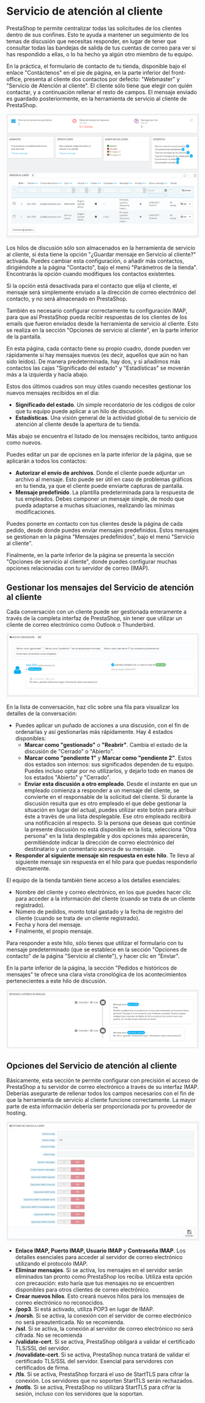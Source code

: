# Servicio de atención al cliente

PrestaShop te permite centralizar todas las solicitudes de los clientes dentro de sus confines. Esto te ayuda a mantener un seguimiento de los temas de discusión que necesitas responder, en lugar de tener que consultar todas las bandejas de salida de tus cuentas de correo para ver si has respondido a ellas, o lo ha hecho ya algún otro miembro de tu equipo.

En la práctica, el formulario de contacto de tu tienda, disponible bajo el enlace "Contáctenos" en el pie de página, en la parte inferior del front-office, presenta al cliente dos contactos por defecto: "Webmaster" y "Servicio de Atención al cliente". El cliente sólo tiene que elegir con quién contactar, y a continuación rellenar el resto de campos. El mensaje enviado es guardado posteriormente, en la herramienta de servicio al cliente de PrestaShop.

![](../../../.gitbook/assets/54265180.png)

Los hilos de discusión sólo son almacenados en la herramienta de servicio al cliente, si ésta tiene la opción "¿Guardar mensaje en Servicio al cliente?" activada. Puedes cambiar esta configuración, o añadir más contactos, dirigiéndote a la página "Contacto", bajo el menú "Parámetros de la tienda". Encontrarás la opción cuando modifiques los contactos existentes.

Si la opción está desactivada para el contacto que elija el cliente, el mensaje será simplemente enviado a la dirección de correo electrónico del contacto, y no será almacenado en PrestaShop.

También es necesario configurar correctamente tu configuración IMAP, para que así PrestaShop pueda recibir respuestas de los clientes de los emails que fueron enviados desde la herramienta de servicio al cliente. Esto se realiza en la sección "Opciones de servicio al cliente", en la parte inferior de la pantalla.

En esta página, cada contacto tiene su propio cuadro, donde pueden ver rápidamente si hay mensajes nuevos \(es decir, aquellos que aún no han sido leídos\). De manera predeterminada, hay dos, y si añadimos más contactos las cajas "Significado del estado" y "Estadísticas" se moverán más a la izquierda y hacía abajo.

Estos dos últimos cuadros son muy útiles cuando necesites gestionar los nuevos mensajes recibidos en el día:

* **Significado del estado**. Un simple recordatorio de los códigos de color que tu equipo puede aplicar a un hilo de discusión.
* **Estadísticas**. Una visión general de la actividad global de tu servicio de atención al cliente desde la apertura de tu tienda.

Más abajo se encuentra el listado de los mensajes recibidos, tanto antiguos como nuevos.

Puedes editar un par de opciones en la parte inferior de la página, que se aplicarán a todos los contactos:

* **Autorizar el envío de archivos**. Donde el cliente puede adjuntar un archivo al mensaje. Esto puede ser útil en caso de problemas gráficos en tu tienda, ya que el cliente puede enviarte capturas de pantalla.
* **Mensaje predefinido**. La plantilla predeterminada para la respuesta de tus empleados. Debes componer un mensaje simple, de modo que pueda adaptarse a muchas situaciones, realizando las mínimas modificaciones.  

Puedes ponerte en contacto con tus clientes desde la página de cada pedido, desde donde puedes enviar mensajes predefinidos. Estos mensajes se gestionan en la página "Mensajes predefinidos", bajo el menú "Servicio al cliente".

Finalmente, en la parte inferior de la página se presenta la sección "Opciones de servicio al cliente", donde puedes configurar muchas opciones relacionadas con tu servidor de correo \(IMAP\).

## Gestionar los mensajes del Servicio de atención al cliente <a id="Serviciodeatenci&#xF3;nalcliente-GestionarlosmensajesdelServiciodeatenci&#xF3;nalcliente"></a>

Cada conversación con un cliente puede ser gestionada enteramente a través de la completa interfaz de PrestaShop, sin tener que utilizar un cliente de correo electrónico como Outlook o Thunderbird.

![](../../../.gitbook/assets/54265183.png)

En la lista de conversación, haz clic sobre una fila para visualizar los detalles de la conversación:

* Puedes aplicar un puñado de acciones a una discusión, con el fin de ordenarlas y así gestionarlas más rápidamente. Hay 4 estados disponibles: 
  * **Marcar como "gestionado"** o **"Reabrir"**. Cambia el estado de la discusión de "Cerrado" o "Abierto".
  * **Marcar como "pendiente 1"** y **Marcar como "pendiente 2"**. Estos dos estados son internos: sus significados dependen de tu equipo. Puedes incluso optar por no utilizarlos, y dejarlo todo en manos de los estados "Abierto" y "Cerrado".
  * **Enviar esta discusión a otro empleado**. Desde el instante en que un empleado comienza a responder a un mensaje del cliente, se convierte en el responsable de la solicitud del cliente. Si durante la discusión resulta que es otro empleado el que debe gestionar la situación en lugar del actual, puedes utilizar este botón para atribuir éste a través de una lista desplegable. Ese otro empleado recibirá una notificación al respecto. Si la persona que deseas que continúe la presente discusión no está disponible en la lista, selecciona "Otra persona" en la lista desplegable y dos opciones más aparecerán, permitiéndote indicar la dirección de correo electrónico del destinatario y un comentario acerca de su mensaje.
* **Responder al siguiente mensaje sin respuesta en este hilo**. Te lleva al siguiente mensaje sin respuesta en el hilo para que puedas responderlo directamente. 

El equipo de la tienda también tiene acceso a los detalles esenciales:

* Nombre del cliente y correo electrónico, en los que puedes hacer clic para acceder a la información del cliente \(cuando se trata de un cliente registrado\).
* Número de pedidos, monto total gastado y la fecha de registro del cliente \(cuando se trata de un cliente registrado\).
* Fecha y hora del mensaje.
* Finalmente, el propio mensaje.

Para responder a este hilo, sólo tienes que utilizar el formulario con tu mensaje predeterminado \(que se establece en la sección "Opciones de contacto" de la página "Servicio al cliente"\), y hacer clic en "Enviar".

En la parte inferior de la página, la sección "Pedidos e históricos de mensajes" te ofrece una clara vista cronológica de los acontecimientos pertenecientes a este hilo de discusión.

![](../../../.gitbook/assets/54265185.png)

## Opciones del Servicio de atención al cliente <a id="Serviciodeatenci&#xF3;nalcliente-OpcionesdelServiciodeatenci&#xF3;nalcliente"></a>

Básicamente, esta sección te permite configurar con precisión el acceso de PrestaShop a tu servidor de correo electrónico a través de su interfaz IMAP. Deberías asegurarte de rellenar todos los campos necesarios con el fin de que la herramienta de servicio al cliente funcione correctamente. La mayor parte de esta información debería ser proporcionada por tu proveedor de hosting.

![](../../../.gitbook/assets/54265190.png)

* **Enlace IMAP, Puerto IMAP, Usuario IMAP** y **Contraseña IMAP**. Los detalles esenciales para acceder al servidor de correo electrónico utilizando el protocolo IMAP.
* **Eliminar mensajes**. Si se activa, los mensajes en el servidor serán eliminados tan pronto como PrestaShop los reciba. Utiliza esta opción con precaución: esto haría que tus mensajes no se encuentren disponibles para otros clientes de correo electrónico.
* **Crear nuevos hilos**. Esto creará nuevos hilos para los mensajes de correo electrónico no reconocidos. 
* **/pop3**. Si está activado, utiliza POP3 en lugar de IMAP. 
* **/norsh**. Si se activa, la conexión con el servidor de correo electrónico no será preautenticada. No se recomienda.
* **/ssl**. Si se activa, la conexión al servidor de correo electrónico no será cifrada. No se recomienda
* **/validate-cert**. Si se activa, PrestaShop obligará a validar el certificado TLS/SSL del servidor.
* **/novalidate-cert**. Si se activa, PrestaShop nunca tratará de validar el certificado TLS/SSL del servidor. Esencial para servidores con certificados de firma.
* **/tls**. Si se activa, PrestaShop forzará el uso de StartTLS para cifrar la conexión. Los servidores que no soporten StartTLS serán rechazados.
* **/notls**. Si se activa, PrestaShop no utilizará StartTLS para cifrar la sesión, incluso con los servidores que la soportan.


